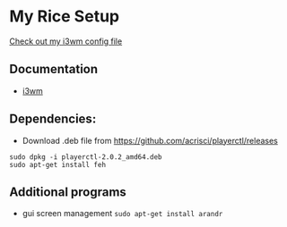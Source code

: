 # My Rice Setup

[Check out my i3wm config file](config/i3/config)

## Documentation
- [i3wm](https://i3wm.org/docs/userguide.html)

## Dependencies:
- Download .deb file from https://github.com/acrisci/playerctl/releases
```
sudo dpkg -i playerctl-2.0.2_amd64.deb
sudo apt-get install feh
```

## Additional programs
- gui screen management ```sudo apt-get install arandr```